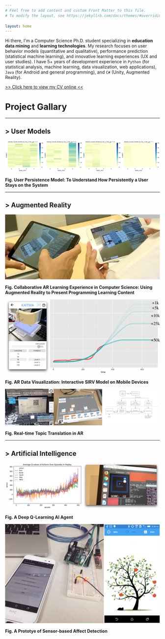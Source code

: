 ```yaml
---
# Feel free to add content and custom Front Matter to this file.
# To modify the layout, see https://jekyllrb.com/docs/themes/#overriding-theme-defaults

layout: home
---
```



Hi there, I'm a Computer Science Ph.D. student specializing in **education data mining** and **learning technologies**. My research focuses on user behavior models (quantitative and qualitative), performance prediction (statistical machine learning), and innovative learning experiences (UX and user studies). I have 5+ years of development experience in `Python` (for statistical analysis, machine learning, data visualization, web applications), `Java` (for Android and general programming), and `C#` (Unity, Augmented Reality).  

[>> Click here to view my CV online <<](/about/)

# Project Gallary

---
## > User Models

![User Persistence Model](/assets/img/a2.png)

**Fig. User Persistence Model: To Understand How Persistently a User Stays on the System**

---
## > Augmented Reality

![AR Learning Experience](/assets/img/a1.jpg)

**Fig. Collaborative AR Learning Experience in Computer Science: Using Augmented Reality to Present Programming Learning Content**

![AR Data Visualization](/assets/img/dv1.png)

**Fig. AR Data Visualization: Interactive SIRV Model on Mobile Devices**

![AR Data Visualization](/assets/img/dv2.png)

**Fig. Real-time Topic Translation in AR**

---
## > Artificial Intelligence

![Deep Q-Learning](/assets/img/ai1.png)

**Fig. A Deep Q-Learning AI Agent**

![Data Visualization](/assets/img/dv3.png)

**Fig. A Prototye of Sensor-based Affect Detection**
